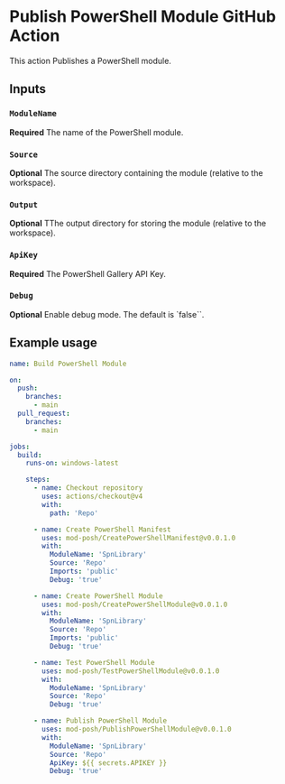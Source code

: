 # Publish PowerShell Module GitHub Action

This action Publishes a PowerShell module.

## Inputs

### `ModuleName`

**Required** The name of the PowerShell module.

### `Source`

**Optional** The source directory containing the module (relative to the workspace).

### `Output`

**Optional** TThe output directory for storing the module (relative to the workspace).

### `ApiKey`

**Required** The PowerShell Gallery API Key.

### `Debug`

**Optional** Enable debug mode. The default is `false``.

## Example usage

```yaml
name: Build PowerShell Module

on:
  push:
    branches:
      - main
  pull_request:
    branches:
      - main

jobs:
  build:
    runs-on: windows-latest

    steps:
      - name: Checkout repository
        uses: actions/checkout@v4
        with:
          path: 'Repo'

      - name: Create PowerShell Manifest
        uses: mod-posh/CreatePowerShellManifest@v0.0.1.0
        with:
          ModuleName: 'SpnLibrary'
          Source: 'Repo'
          Imports: 'public'
          Debug: 'true'

      - name: Create PowerShell Module
        uses: mod-posh/CreatePowerShellModule@v0.0.1.0
        with:
          ModuleName: 'SpnLibrary'
          Source: 'Repo'
          Imports: 'public'
          Debug: 'true'

      - name: Test PowerShell Module
        uses: mod-posh/TestPowerShellModule@v0.0.1.0
        with:
          ModuleName: 'SpnLibrary'
          Source: 'Repo'
          Debug: 'true'

      - name: Publish PowerShell Module
        uses: mod-posh/PublishPowerShellModule@v0.0.1.0
        with:
          ModuleName: 'SpnLibrary'
          Source: 'Repo'
          ApiKey: ${{ secrets.APIKEY }}
          Debug: 'true'
```

